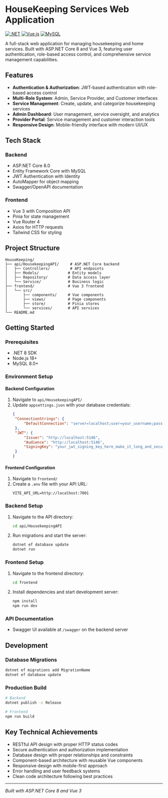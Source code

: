 # HouseKeeping Services Web Application

[![.NET](https://img.shields.io/badge/.NET-8.0-blue.svg)](https://dotnet.microsoft.com/download)
[![Vue.js](https://img.shields.io/badge/Vue.js-3.0-green.svg)](https://vuejs.org/)
[![MySQL](https://img.shields.io/badge/MySQL-8.0-orange.svg)](https://www.mysql.com/)

A full-stack web application for managing housekeeping and home services. Built with ASP.NET Core 8 and Vue 3, featuring user authentication, role-based access control, and comprehensive service management capabilities.

## Features

- **Authentication & Authorization**: JWT-based authentication with role-based access control
- **Multi-Role System**: Admin, Service Provider, and Customer interfaces
- **Service Management**: Create, update, and categorize housekeeping services
- **Admin Dashboard**: User management, service oversight, and analytics
- **Provider Portal**: Service management and customer interaction tools
- **Responsive Design**: Mobile-friendly interface with modern UI/UX

## Tech Stack

### Backend

- ASP.NET Core 8.0
- Entity Framework Core with MySQL
- JWT Authentication with Identity
- AutoMapper for object mapping
- Swagger/OpenAPI documentation

### Frontend

- Vue 3 with Composition API
- Pinia for state management
- Vue Router 4
- Axios for HTTP requests
- Tailwind CSS for styling

## Project Structure

```
HouseKeeping/
├── api/HousekeepingAPI/     # ASP.NET Core backend
│   ├── Controllers/         # API endpoints
│   ├── Models/             # Entity models
│   ├── Repository/         # Data access layer
│   └── Service/            # Business logic
├── frontend/               # Vue 3 frontend
│   └── src/
│       ├── components/     # Vue components
│       ├── views/          # Page components
│       ├── store/          # Pinia stores
│       └── services/       # API services
└── README.md
```

## Getting Started

### Prerequisites

- .NET 8 SDK
- Node.js 18+
- MySQL 8.0+

### Environment Setup

#### Backend Configuration

1. Navigate to `api/HousekeepingAPI/`
2. Update `appsettings.json` with your database credentials:
   ```json
   {
   	"ConnectionStrings": {
   		"DefaultConnection": "server=localhost;user=your_username;password=your_password;database=housekeepingdb"
   	},
   	"JWT": {
   		"Issuer": "http://localhost:5146",
   		"Audience": "http://localhost:5146",
   		"SigningKey": "your_jwt_signing_key_here_make_it_long_and_secure"
   	}
   }
   ```

#### Frontend Configuration

1. Navigate to `frontend/`
2. Create a `.env` file with your API URL:
   ```
   VITE_API_URL=http://localhost:7001
   ```

### Backend Setup

1. Navigate to the API directory:

   ```bash
   cd api/HousekeepingAPI
   ```

2. Run migrations and start the server:
   ```bash
   dotnet ef database update
   dotnet run
   ```

### Frontend Setup

1. Navigate to the frontend directory:

   ```bash
   cd frontend
   ```

2. Install dependencies and start development server:
   ```bash
   npm install
   npm run dev
   ```

### API Documentation

- Swagger UI available at `/swagger` on the backend server

## Development

### Database Migrations

```bash
dotnet ef migrations add MigrationName
dotnet ef database update
```

### Production Build

```bash
# Backend
dotnet publish -c Release

# Frontend
npm run build
```

## Key Technical Achievements

- RESTful API design with proper HTTP status codes
- Secure authentication and authorization implementation
- Database design with proper relationships and constraints
- Component-based architecture with reusable Vue components
- Responsive design with mobile-first approach
- Error handling and user feedback systems
- Clean code architecture following best practices

---

_Built with ASP.NET Core 8 and Vue 3_
